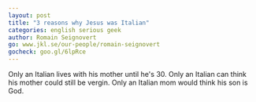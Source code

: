 ```yaml
---
layout: post
title: "3 reasons why Jesus was Italian"
categories: english serious geek
author: Romain Seignovert
go: www.jkl.se/our-people/romain-seignovert
gocheck: goo.gl/6lpRce
---
```

Only an Italian lives with his mother until he's 30.
Only an Italian can think his mother could still be vergin.
Only an Italian mom would think his son is God.
